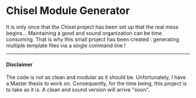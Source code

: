 # Chisel Module Generator

It is only once that the Chisel project has been set up that the real mess begins...
Maintaining a good and sound organization can be time consuming.
That is why this small project has been created : generating multiple template files via a single command line !

****
#### Disclaimer
The code is not as clean and modular as it should be. Unfortunately, I have a Master thesis to work on. Consequently, for the time being, this project is to take as it is. A clean and sound version will arrive "soon".
